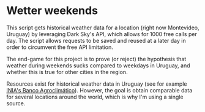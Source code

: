 # Wetter weekends

This script gets historical weather data for a location (right now Montevideo, Uruguay) by leveraging Dark Sky's API, which allows for 1000 free calls per day. The script allows requests to be saved and reused at a later day in order to circumvent the free API limitation.

The end-game for this project is to prove (or reject) the hypothesis that weather during weekends sucks compared to weekdays in Uruguay, and whether this is true for other cities in the region.

Resources exist for historical weather data in Uruguay (see for example [INIA's Banco Agroclimático](http://www.inia.uy/gras/Clima/Banco-datos-agroclimatico/)). However, the goal is obtain comparable data for several locations around the world, which is why I'm using a single source.
